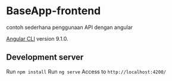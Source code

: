 # BaseApp-frontend
contoh sederhana penggunaan API dengan angular


[Angular CLI](https://github.com/angular/angular-cli) version 9.1.0.

## Development server

Run `npm install`
Run `ng serve` 
Access to `http://localhost:4200/`